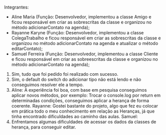 Integrantes:
* Aline Maria (Função: Desenvolvedor, implementou a classe Amigo e ficou responsável em criar as sobrescritas da classe e organizou no método adicionarContato na agenda);
* Rayanne Karyne (Função: Desenvolvedor, implementou a classe ColegaTrabalho e ficou responsável em criar as sobrescritas da classe e organizou no método adicionarContato na agenda e atualizar o método editarContato);
* Samuel Ferreira (Função: Desenvolvedor, implementou a classe Cliente e ficou responsável em criar as sobreescritas da classe e organizou no método adicionarContato na agenda);

1. Sim, tudo que foi pedido foi realizado com sucesso.
2. Sim, o default do switch do adicionar tipo não está lendo e não conseguimos resolver ele a tempo.
3. Aline: A experiência foi boa, com base em pesquisa conseguimos aplicar novos métodos, por exemplo: Trocar o console.log por return em determinadas condições, conseguimos aplicar a herança de forma coerente.
     Rayanne: Gostei bastante do projeto, algo que fez eu colocar em prática todo o meu conhecimento em relação as Heranças, já que tinha encontrado dificuldades ao caminho das aulas.
     Samuel:
4. Enfrentamos algumas dificuldades de acessar os dados da classes de herança, para conseguir editar.
  
